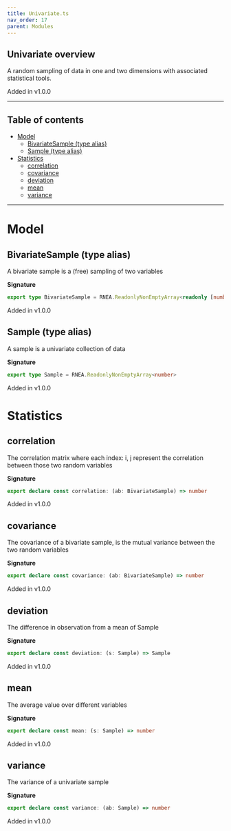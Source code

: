 ```yaml
---
title: Univariate.ts
nav_order: 17
parent: Modules
---
```


## Univariate overview

A random sampling of data in one and two dimensions with associated statistical tools.

Added in v1.0.0

---

<h2 class="text-delta">Table of contents</h2>

- [Model](#model)
  - [BivariateSample (type alias)](#bivariatesample-type-alias)
  - [Sample (type alias)](#sample-type-alias)
- [Statistics](#statistics)
  - [correlation](#correlation)
  - [covariance](#covariance)
  - [deviation](#deviation)
  - [mean](#mean)
  - [variance](#variance)

---

# Model

## BivariateSample (type alias)

A bivariate sample is a (free) sampling of two variables

**Signature**

```ts
export type BivariateSample = RNEA.ReadonlyNonEmptyArray<readonly [number, number]>
```

Added in v1.0.0

## Sample (type alias)

A sample is a univariate collection of data

**Signature**

```ts
export type Sample = RNEA.ReadonlyNonEmptyArray<number>
```

Added in v1.0.0

# Statistics

## correlation

The correlation matrix where each index: i, j represent the correlation between those
two random variables

**Signature**

```ts
export declare const correlation: (ab: BivariateSample) => number
```

Added in v1.0.0

## covariance

The covariance of a bivariate sample, is the mutual variance between the two random variables

**Signature**

```ts
export declare const covariance: (ab: BivariateSample) => number
```

Added in v1.0.0

## deviation

The difference in observation from a mean of Sample

**Signature**

```ts
export declare const deviation: (s: Sample) => Sample
```

Added in v1.0.0

## mean

The average value over different variables

**Signature**

```ts
export declare const mean: (s: Sample) => number
```

Added in v1.0.0

## variance

The variance of a univariate sample

**Signature**

```ts
export declare const variance: (ab: Sample) => number
```

Added in v1.0.0
